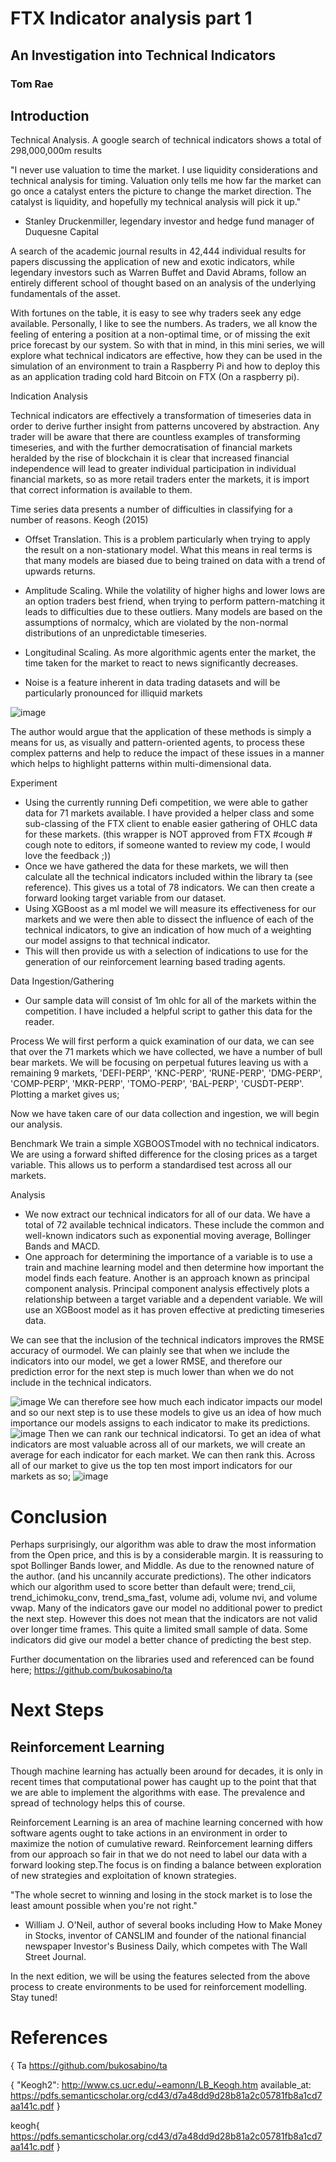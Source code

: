 # FTX Indicator analysis part 1

## An Investigation into Technical Indicators
### Tom Rae

## Introduction

Technical Analysis. A google search of technical indicators shows a total of 298,000,000m results

"I never use valuation to time the market. I use liquidity considerations and technical analysis for timing. Valuation only tells me how far the market can go once a catalyst enters the picture to change the market direction. The catalyst is liquidity, and hopefully my technical analysis will pick it up."
- Stanley Druckenmiller, legendary investor and hedge fund manager of Duquesne Capital

A search of the academic journal results in 42,444 individual results for papers discussing the application of new and exotic indicators, while legendary investors such as Warren Buffet and David Abrams, follow an entirely different school of thought based on an analysis of the underlying fundamentals of the asset.

With fortunes on the table, it is easy to see why traders seek any edge available. Personally, I like to see the numbers. As traders, we all know the feeling of entering a position at a non-optimal time, or of missing the exit price forecast by our system. So with that in mind, in this mini series, we will explore what technical indicators are effective, how they can be used in the simulation of an environment to train a Raspberry Pi and how to deploy this as an application trading cold hard Bitcoin on FTX (On a raspberry pi). 

Indication Analysis

Technical indicators are effectively a transformation of timeseries data in order to derive further insight from patterns uncovered by abstraction. Any trader will be aware that there are countless examples of transforming timeseries, and with the further democratisation of financial markets heralded by the rise of blockchain it is clear that increased financial independence will lead to greater individual participation in individual financial markets, so as more retail traders enter the markets, it is import that correct information is available to them.

Time series data presents a number of difficulties in classifying for a number of reasons. Keogh (2015)

- Offset Translation. This is a problem particularly when trying to apply the result on a non-stationary model. What this means in real terms is that many models are biased due to being trained on data with a trend of upwards returns.

- Amplitude Scaling. While the volatility of higher highs and lower lows are an option traders best friend, when trying to perform pattern-matching it leads to difficulties due to these outliers. Many models are based on the assumptions of normalcy, which are violated by the non-normal distributions of an unpredictable timeseries.

- Longitudinal Scaling. As more algorithmic agents enter the market, the time taken for the market to react to news significantly decreases.

- Noise is a feature inherent in data trading datasets and will be particularly pronounced for illiquid markets

![image](./imgs/pattern_matching.png)


The author would argue that the application of these methods is simply a means for us, as visually and pattern-oriented agents, to process these complex patterns and help to reduce the impact of these issues in a manner which helps to highlight patterns within multi-dimensional data.

Experiment
- Using the currently running Defi competition, we were able to gather data for 71 markets available. I have provided a helper class and some sub-classing of the FTX client to enable easier gathering of OHLC data for these markets. (this wrapper is NOT approved from FTX #cough # cough note to editors, if someone wanted to review my code, I would love the feedback ;)) 
- Once we have gathered the data for these markets, we will then calculate all the technical indicators included within the library ta (see reference). This gives us a total of 78 indicators. We can then create a forward looking target variable from our dataset. 
- Using XGBoost as a ml model we will measure its effectiveness for our markets and we were then able to dissect the influence of each of the technical indicators, to give an indication of how much of a weighting our model assigns to that technical indicator.
- This will then provide us with a selection of indications to use for the generation of our reinforcement learning based trading agents.

Data Ingestion/Gathering
-  Our sample data will consist of 1m ohlc for all of the markets within the competition. I have included a helpful script to gather this data for the reader.

Process
We will first perform a quick examination of our data, we can see that over the 71 markets which we have collected, we have a number of bull bear markets. We will be focusing on perpetual futures leaving us with a remaining 9 markets, 'DEFI-PERP', 'KNC-PERP', 'RUNE-PERP', 'DMG-PERP', 'COMP-PERP', 'MKR-PERP', 'TOMO-PERP', 'BAL-PERP', 'CUSDT-PERP'.
Plotting a market gives us;

Now we have taken care of our data collection and ingestion, we will begin our analysis. 

Benchmark
We train a simple XGBOOSTmodel with no technical indicators. We are using a forward shifted difference for the closing prices as a target variable. This allows us to perform a standardised test across all our markets.

Analysis
- We now extract our technical indicators for all of our data. We have a total of 72 available technical indicators. These include the common and well-known indicators such as exponential moving average, Bollinger Bands and MACD.
- One approach for determining the importance of a variable is to use a train and machine learning model and then determine how important the model finds each feature. Another is an approach known as principal component analysis. Principal component analysis effectively plots a relationship between a target variable and a dependent variable.
We will use an XGBoost model as it has proven effective at predicting timeseries data. 



We can see that the inclusion of the technical indicators improves the RMSE accuracy of ourmodel. We can plainly see that when we include the indicators into our model, we get a lower RMSE, and therefore our prediction error for the next step is much lower than when we do not  include in the technical indicators.  

![image](./imgs/results.png)
We can therefore see how much each indicator impacts our model and so our next step is to use these models to give us an idea of how much importance our models assigns to each indicator to make its predictions.
![image](./imgs/Feature_importance_of_Technical_indicators.png)
Then we can rank our technical indicatorsi. To get an idea of what indicators are most valuable across all of our markets, we will create an average for each indicator for each market. We can then rank this. Across all of our market to give us the top ten most import indicators for our markets as so;
![image](./imgs/TopTenIndicators.png)


# Conclusion
Perhaps surprisingly, our algorithm was able to draw the most information from the Open price, and this is by a considerable margin. It is reassuring to spot Bollinger Bands lower, and Middle. As due to the renowned nature of the author. (and his uncannily accurate predictions). The other indicators which our algorithm used to score better than default were; trend_cii, trend_ichimoku_conv, trend_sma_fast, volume adi, volume nvi, and volume vwap.
Many of the indicators gave our model no additional power to predict the next step. However this does not mean that the indicators are not valid over longer time frames. This quite a limited small sample of data. Some indicators did give our model a better chance of predicting the best step.

Further documentation on the libraries used and referenced can be found here;
https://github.com/bukosabino/ta

# Next Steps
## Reinforcement Learning
Though machine learning has actually been around for decades, it is only in recent times that computational power has caught up to the point that that we are able to implement the algorithms with ease. The prevalence and spread of technology helps this of course.

Reinforcement Learning  is an area of machine learning concerned with how software agents ought to take actions in an environment in order to maximize the notion of cumulative reward. Reinforcement learning differs from our approach so fair in that we do not need to label our data with a forward looking step.The focus is on finding a balance between exploration of new strategies and exploitation of known strategies.

"The whole secret to winning and losing in the stock market is to lose the least amount possible when you're not right."
- William J. O'Neil, author of several books including How to Make Money in Stocks, inventor of CANSLIM and founder of the national financial newspaper Investor's Business Daily, which competes with The Wall Street Journal.

In the next edition, we will be using the features selected from the above process to create environments to be used for reinforcement modelling. Stay tuned!






# References

{ Ta
https://github.com/bukosabino/ta

{
"Keogh2":       http://www.cs.ucr.edu/~eamonn/LB_Keogh.htm
available_at: https://pdfs.semanticscholar.org/cd43/d7a48dd9d28b81a2c05781fb8a1cd7aa141c.pdf
}


keogh{
https://pdfs.semanticscholar.org/cd43/d7a48dd9d28b81a2c05781fb8a1cd7aa141c.pdf
}


